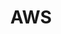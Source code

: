 ---
layout: tag-list
type: tag
title: AWS
slug: aws
category: study
sidebar: true
order: 4
description: >
   AWS study
---